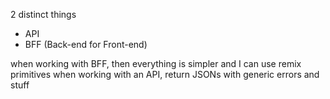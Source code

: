 2 distinct things
- API
- BFF (Back-end for Front-end)

when working with BFF, then everything is simpler and I can use remix primitives
when working with an API, return JSONs with generic errors and stuff
